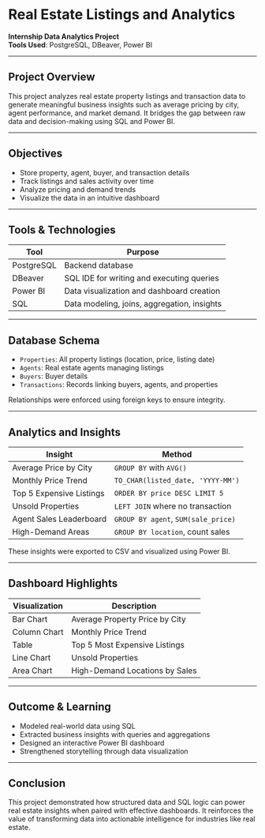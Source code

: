 # Real Estate Listings and Analytics

**Internship Data Analytics Project**  
**Tools Used**: PostgreSQL, DBeaver, Power BI

---

## Project Overview

This project analyzes real estate property listings and transaction data to generate meaningful business insights such as average pricing by city, agent performance, and market demand. It bridges the gap between raw data and decision-making using SQL and Power BI.

---

## Objectives

- Store property, agent, buyer, and transaction details
- Track listings and sales activity over time
- Analyze pricing and demand trends
- Visualize the data in an intuitive dashboard

---

## Tools & Technologies

| Tool           | Purpose                                      |
|----------------|----------------------------------------------|
| PostgreSQL     | Backend database                             |
| DBeaver        | SQL IDE for writing and executing queries    |
| Power BI       | Data visualization and dashboard creation    |
| SQL            | Data modeling, joins, aggregation, insights  |

---

## Database Schema

- `Properties`: All property listings (location, price, listing date)
- `Agents`: Real estate agents managing listings
- `Buyers`: Buyer details
- `Transactions`: Records linking buyers, agents, and properties

Relationships were enforced using foreign keys to ensure integrity.

---

## Analytics and Insights

| Insight                      | Method                                |
|-----------------------------|----------------------------------------|
| Average Price by City       | `GROUP BY` with `AVG()`                |
| Monthly Price Trend         | `TO_CHAR(listed_date, 'YYYY-MM')`     |
| Top 5 Expensive Listings    | `ORDER BY price DESC LIMIT 5`         |
| Unsold Properties           | `LEFT JOIN` where no transaction      |
| Agent Sales Leaderboard     | `GROUP BY agent`, `SUM(sale_price)`   |
| High-Demand Areas           | `GROUP BY location`, count sales      |

These insights were exported to CSV and visualized using Power BI.

---

## Dashboard Highlights

| Visualization     | Description                         |
|-------------------|-------------------------------------|
| Bar Chart         | Average Property Price by City      |
| Column Chart      | Monthly Price Trend                 |
| Table             | Top 5 Most Expensive Listings       |
| Line Chart        | Unsold Properties                   |
| Area Chart        | High-Demand Locations by Sales      |

---

## Outcome & Learning

- Modeled real-world data using SQL
- Extracted business insights with queries and aggregations
- Designed an interactive Power BI dashboard
- Strengthened storytelling through data visualization

---

## Conclusion

This project demonstrated how structured data and SQL logic can power real estate insights when paired with effective dashboards. It reinforces the value of transforming data into actionable intelligence for industries like real estate.


